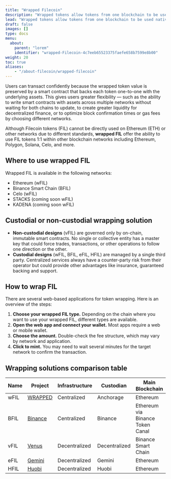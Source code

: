 ```yaml
---
title: "Wrapped Filecoin"
description: "Wrapped tokens allow tokens from one blockchain to be used natively on another chain."
lead: "Wrapped tokens allow tokens from one blockchain to be used natively on another chain. The wrapping process usually involves locking the original tokens in a smart contract, which then mints an equivalent amount of wrapped tokens on another blockchain."
draft: false
images: []
type: docs
menu:
  about:
    parent: "lorem"
    identifier: "wrapped-Filecoin-4c7eeb65523375faefe658b7599e8b00"
weight: 20
toc: true
aliases:
    - "/about-filecoin/wrapped-filecoin"
---
```


Users can transact confidently because the wrapped token value is preserved by a smart contract that backs each token one-to-one with the underlying assets. This gives users greater flexibility — such as the ability to write smart contracts with assets across multiple networks without waiting for both chains to update, to create greater liquidity for decentralized finance, or to optimize block confirmation times or gas fees by choosing different networks.

Although Filecoin tokens (FIL) cannot be directly used on Ethereum (ETH) or other networks due to different standards, **wrapped FIL** offer the ability to use FIL tokens 1:1 within other blockchain networks including Ethereum, Polygon, Solana, Celo, and more.

## Where to use wrapped FIL

Wrapped FIL is available in the following networks:

- Ethereum (wFIL)
- Binance Smart Chain (BFIL)
- Celo (wFIL)
- STACKS (coming soon wFIL)
- KADENA (coming soon wFIL)

## Custodial or non-custodial wrapping solution

- **Non-custodial designs** (vFIL) are governed only by on-chain, immutable smart contracts. No single or collective entity has a master key that could force trades, transactions, or other operations to follow one direction or the other.
- **Custodial designs** (wFIL, BFIL, eFIL, HFIL) are managed by a single third party. Centralized services always have a counter-party risk from their operator but could provide other advantages like insurance, guaranteed backing and support.

## How to wrap FIL

There are several web-based applications for token wrapping. Here is an overview of the steps:

1. **Choose your wrapped FIL type.** Depending on the chain where you want to use your wrapped FIL, different types are available.
2. **Open the web app and connect your wallet.** Most apps require a web or mobile wallet.
3. **Choose the amount.** Double-check the fee structure, which may vary by network and application.
4. **Click to mint.** You may need to wait several minutes for the target network to confirm the transaction.

## Wrapping solutions comparison table

| **Name** | **Project** | **Infrastructure** | **Custodian** | **Main Blockchain**              |
|----------|-------------|--------------------|---------------|----------------------------------|
| wFIL     | [WRAPPED](https://www.wrapped.com/)     | Centralized        | Anchorage     | Ethereum                         |
| BFIL     | [Binance](https://www.binance.com/)     | Centralized        | Binance       | Ethereum via Binance Token Canal |
| vFIL     | [Venus](https://www.venus.io/)          | Decentralized      | Decentralized | Binance Smart Chain              |
| eFIL     | [Gemini](https://www.gemini.com/)       | Decentralized      | Gemini        | Ethereum                         |
| HFIL     | [Huobi](https://www.huobi.com/)         | Decentralized      | Huobi         | Ethereum                         |
